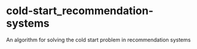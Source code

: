 # cold-start_recommendation-systems
An algorithm for solving the cold start problem in recommendation systems

